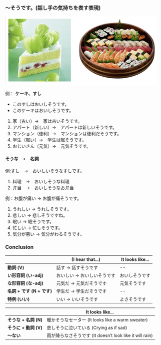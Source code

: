 ### ～そうです。(話し手の気持ちを表す表現)

![cake](2024_image/cake-sushi.png)

例： **ケーキ、すし**  

- このすしはおいしそうです。  
- このケーキはおいしそうです。

1. 家（古い）→　家は古いそうです。
2. アパート（新しい）→　アパートは新しいそうです。
3. マンション（便利）→　マンションは便利だそうです。
4. 学生（眠い）→　学生は眠そうです。
5. おじいさん（元気）→　元気そうです。

#### そうな　+　名詞
例:すし　→　おいしいそうなすしです。
1. 料理　→　おいしそうな料理
2. 弁当　→　おいしそうなお弁当

例：お腹が痛い → お腹が痛そうです。
1. うれしい → うれしそうです。
2. 悲しい   → 悲しそうですね。
3. 眠い     → 眠そうです。
4. 忙しい   → 忙しそうです。
5. 気分が悪い → 気分がわるそうです。

### Conclusion

|                | (I hear that...)          | It looks like...          |
|----------------|---------------------------|---------------------------|
| **動詞 (V)**      | 話す → 話すそうです         | --                       |
| **い形容詞 (い-adj)** | おいしい → おいしいそうです | おいしそうです            |
| **な形容詞 (な-adj)** | 元気だ → 元気だそうです      | 元気そうです            |
| **名詞 + です (N + です)** | 学生だ → 学生だそうです      | --               |
| **特例 (いい)**  | いい → いいそうです         | よさそうです              |

|                       | It looks like...                              |
|-----------------------|-----------------------------------------------|
| **そうな + 名詞 (N)**  | 暖かそうなセーター (It looks like a warm sweater) |
| **そうに + 動詞 (V)**  | 悲しそうに泣いている (Crying as if sad)         |
| **～ない**            | 雨が降らなさそうです (It doesn’t look like it will rain) |
